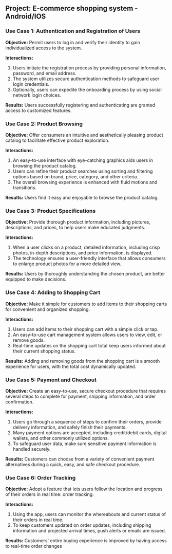 ## Project: E-commerce shopping system - Android/IOS

### **Use Case 1: Authentication and Registration of Users**

**Objective:** Permit users to log in and verify their identity to gain individualized access to the system.

**Interactions:**
1. Users initiate the registration process by providing personal information, password, and email address.
2. The system utilizes secure authentication methods to safeguard user login credentials.
3. Optionally, users can expedite the onboarding process by using social network login choices.

**Results:** Users successfully registering and authenticating are granted access to customized features.

### Use Case 2: Product Browsing

**Objective:** Offer consumers an intuitive and aesthetically pleasing product catalog to facilitate effective product exploration.

**Interactions:**
1. An easy-to-use interface with eye-catching graphics aids users in browsing the product catalog.
2. Users can refine their product searches using sorting and filtering options based on brand, price, category, and other criteria.
3. The overall browsing experience is enhanced with fluid motions and transitions.

**Results:** Users find it easy and enjoyable to browse the product catalog.

### **Use Case 3: Product Specifications**

**Objective:** Provide thorough product information, including pictures, descriptions, and prices, to help users make educated judgments.

**Interactions:**
1. When a user clicks on a product, detailed information, including crisp photos, in-depth descriptions, and price information, is displayed.
2. The technology ensures a user-friendly interface that allows consumers to enlarge product photos for a more detailed view.

**Results:** Users by thoroughly understanding the chosen product, are better equipped to make decisions.

### Use Case 4: Adding to Shopping Cart

**Objective:** Make it simple for customers to add items to their shopping carts for convenient and organized shopping.

**Interactions:**
1. Users can add items to their shopping cart with a simple click or tap.
2. An easy-to-use cart management system allows users to view, edit, or remove goods.
3. Real-time updates on the shopping cart total keep users informed about their current shopping status.

**Results:** Adding and removing goods from the shopping cart is a smooth experience for users, with the total cost dynamically updated.

### Use Case 5: Payment and Checkout

**Objective:** Create an easy-to-use, secure checkout procedure that requires several steps to complete for payment, shipping information, and order confirmation.

**Interactions:**
1. Users go through a sequence of steps to confirm their orders, provide delivery information, and safely finish their payments.
2. Many payment options are accepted, including credit/debit cards, digital wallets, and other commonly utilized options.
3. To safeguard user data, make sure sensitive payment information is handled securely.
  
**Results:** Customers can choose from a variety of convenient payment alternatives during a quick, easy, and safe checkout procedure.

### Use Case 6: Order Tracking
 
**Objective:** Adopt a feature that lets users follow the location and progress of their orders in real time: order tracking.
 
**Interactions:**
1. Using the app, users can monitor the whereabouts and current status of their orders in real time.
2. To keep customers updated on order updates, including shipping information and projected arrival times, push alerts or emails are issued.
 
**Results:** Customers' entire buying experience is improved by having access to real-time order changes
